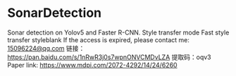 # SonarDetection
Sonar detection on Yolov5 and Faster R-CNN. Style transfer mode Fast style transfer styleblank
If the access is expired, please contact me: 15096224@qq.com
链接：https://pan.baidu.com/s/1nRwR3j0s7wpnONVCMDvLZA 提取码：oqv3 
Paper link: https://www.mdpi.com/2072-4292/14/24/6260
